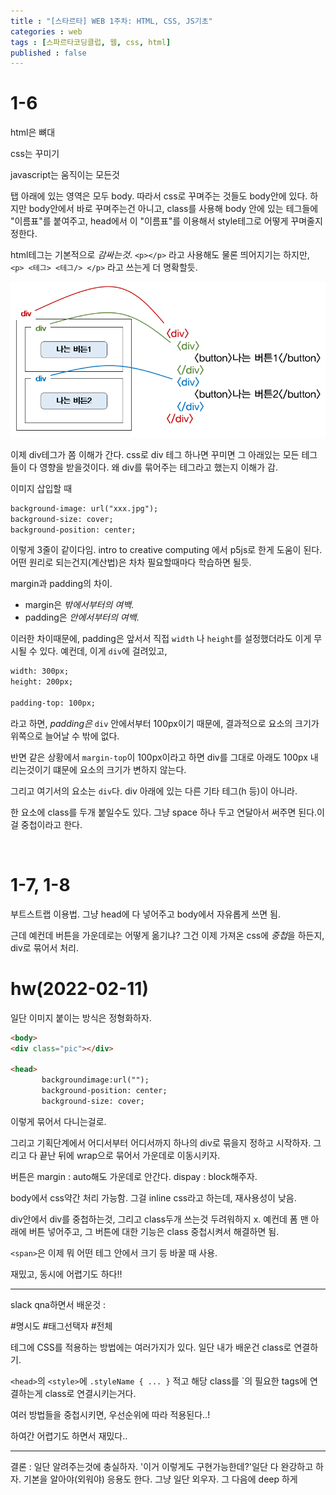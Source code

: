 ```yaml
---
title : "[스타르타] WEB 1주차: HTML, CSS, JS기초"
categories : web
tags : [스파르타코딩클럽, 웹, css, html]
published : false
---
```




# 1-6



html은 뼈대

css는 꾸미기

javascript는 움직이는 모든것

탭 아래에 있는 영역은 모두 body. 따라서 css로 꾸며주는 것들도 body안에 있다. 하지만 body안에서 바로 꾸며주는건 아니고, class를 사용해 body 안에 있는 테그들에 "이름표"를 붙여주고, head에서 이 "이름표"를 이용해서 style테그로 어떻게 꾸며줄지 정한다.

html테그는 기본적으로 *감싸는것*. ` <p></p> ` 라고 사용해도 물론 띄어지기는 하지만, `<p> <테그> <테그/> </p>` 라고 쓰는게 더 명확할듯.

![1](../assets/images/2022-02-09-spartaWebWeek1/1.png)

이제 div테그가 쫌 이해가 간다. css로 div 테그 하나면 꾸미면 그 아래있는 모든 테그들이 다 영향을 받을것이다. 왜 div를 묶어주는 테그라고 했는지 이해가 감.

이미지 삽입할 때

```html
background-image: url("xxx.jpg");
background-size: cover;
background-position: center;
```

이렇게 3줄이 같이다임. intro to creative computing 에서 p5js로 한게 도움이 된다. 어떤 원리로 되는건지(계산법)은 차차 필요할때마다 학습하면 될듯.

margin과 padding의 차이.

* margin은 *밖에서부터의 여백*. 
* padding은 *안에서부터의 여백*.

이러한 차이때문에, padding은 앞서서 직접 `width` 나 `height`를 설정했더라도 이게 무시될 수 있다. 예컨데, 이게 `div`에 걸려있고,

```html
width: 300px;
height: 200px;

padding-top: 100px;
```

라고 하면, *padding은* `div` 안에서부터 100px이기 때문에, 결과적으로 요소의 크기가 위쪽으로 늘어날 수 밖에 없다.

반면 같은 상황에서 `margin-top`이 100px이라고 하면 div를 그대로 아래도 100px 내리는것이기 떄문에 요소의 크기가 변하지 않는다.

그리고 여기서의 요소는 `div`다. div 아래에 있는 다른 기타 테그(h 등)이 아니라.

한 요소에 class를 두개 붙일수도 있다.  그냥 space 하나 두고 연달아서 써주면 된다.이걸 중첩이라고 한다.

​	

# 1-7, 1-8

부트스트랩 이용법. 그냥 head에 다 넣어주고 body에서 자유롭게 쓰면 됨.

근데 예컨데 버튼을 가운데로는 어떻게 옮기냐? 그건 이제 가져온 css에 *중첩*을 하든지, div로 묶어서 처리.



# hw(2022-02-11)

일단 이미지 붙이는 방식은 정형화하자.

```html
<body>
<div class="pic"></div>

<head>
       backgroundimage:url("");
       background-position: center;
       background-size: cover;

```

이렇게 묶어서 다니는걸로.



그리고 기획단계에서 어디서부터 어디서까지 하나의 div로 묶을지 정하고 시작하자. 그리고 다 끝난 뒤에 wrap으로 묶어서 가운데로 이동시키자.

버튼은 margin : auto해도 가운데로 안간다. dispay : block해주자.

body에서 css약간 처리 가능함. 그걸 inline css라고 하는데, 재사용성이 낮음.

div안에서 div를 중첩하는것, 그리고 class두개 쓰는것 두려워하지 x. 예컨데 폼 맨 아래에 버튼 넣어주고, 그 버튼에 대한 기능은 class 중첩시켜서 해결하면 됨.

`<span>`은 이제 뭐 어떤 테그 안에서 크기 등 바꿀 때 사용.

재밌고, 동시에 어렵기도 하다!!

---

slack qna하면서 배운것 :

#명시도 #태그선택자 #전체

테그에 CSS를 적용하는 방법에는 여러가지가 있다. 일단 내가 배운건 class로 연결하기.

`<head>`의 `<style>`에 `.styleName { ... }` 적고 해당 class를 `<body>의 필요한 tags에 연결하는게 class로 연결시키는거다.

여러 방법들을 중첩시키면, 우선순위에 따라 적용된다..! 

하여간 어렵기도 하면서 재밌다..

---

결론 : 일단 알려주는것에 충실하자. '이거 이렇게도 구현가능한데?'일단 다 완강하고 하자. 기본을 알아야(외워야) 응용도 한다. 그냥 일단 외우자. 그 다음에 deep 하게
